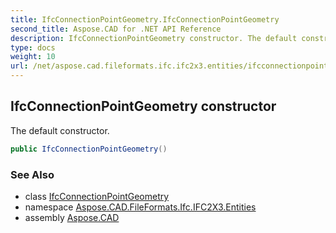```yaml
---
title: IfcConnectionPointGeometry.IfcConnectionPointGeometry
second_title: Aspose.CAD for .NET API Reference
description: IfcConnectionPointGeometry constructor. The default constructor
type: docs
weight: 10
url: /net/aspose.cad.fileformats.ifc.ifc2x3.entities/ifcconnectionpointgeometry/ifcconnectionpointgeometry/
---
```

## IfcConnectionPointGeometry constructor

The default constructor.

```csharp
public IfcConnectionPointGeometry()
```

### See Also

* class [IfcConnectionPointGeometry](../)
* namespace [Aspose.CAD.FileFormats.Ifc.IFC2X3.Entities](../../ifcconnectionpointgeometry/)
* assembly [Aspose.CAD](../../../)


